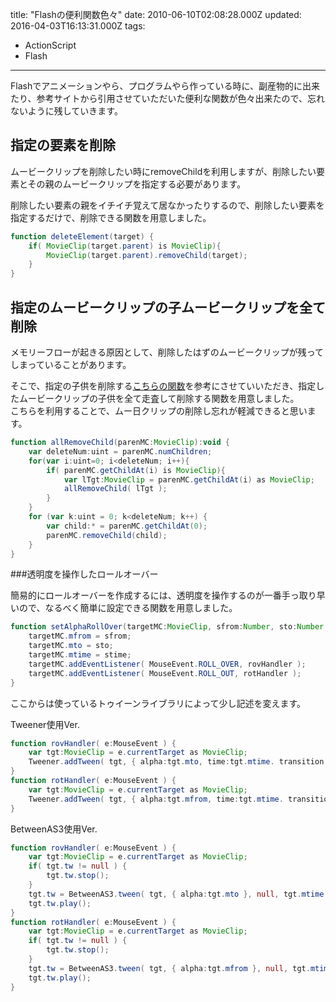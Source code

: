 title: "Flashの便利関数色々"
date: 2010-06-10T02:08:28.000Z
updated: 2016-04-03T16:13:31.000Z
tags: 
  - ActionScript
  - Flash
---

Flashでアニメーションやら、プログラムやら作っている時に、副産物的に出来たり、参考サイトから引用させていただいた便利な関数が色々出来たので、忘れないように残していきます。


## 指定の要素を削除

ムービークリップを削除したい時にremoveChildを利用しますが、削除したい要素とその親のムービークリップを指定する必要があります。

削除したい要素の親をイチイチ覚えて居なかったりするので、削除したい要素を指定するだけで、削除できる関数を用意しました。

```actionscript
function deleteElement(target) {
	if( MovieClip(target.parent) is MovieClip){
		MovieClip(target.parent).removeChild(target);
	}
}
```


## 指定のムービークリップの子ムービークリップを全て削除

メモリーフローが起きる原因として、削除したはずのムービークリップが残ってしまっていることがあります。

そこで、指定の子供を削除する[こちらの関数](http://ameblo.jp/linking/entry-10152208935.html)を参考にさせていいただき、指定したムービークリップの子供を全て走査して削除する関数を用意しました。  
 こちらを利用することで、ムー日クリップの削除し忘れが軽減できると思います。

```actionscript
function allRemoveChild(parenMC:MovieClip):void {
	var deleteNum:uint = parenMC.numChildren;
	for(var i:uint=0; i<deleteNum; i++){
		if( parenMC.getChildAt(i) is MovieClip){
			var lTgt:MovieClip = parenMC.getChildAt(i) as MovieClip;
			allRemoveChild( lTgt );
		}
	}
	for (var k:uint = 0; k<deleteNum; k++) {
		var child:* = parenMC.getChildAt(0);
		parenMC.removeChild(child);
	}
}
```
 
###透明度を操作したロールオーバー

簡易的にロールオーバーを作成するには、透明度を操作するのが一番手っ取り早いので、なるべく簡単に設定できる関数を用意しました。

```actionscript
function setAlphaRollOver(targetMC:MovieClip, sfrom:Number, sto:Number, stime:Number = 0 ) {
	targetMC.mfrom = sfrom;
	targetMC.mto = sto;
	targetMC.mtime = stime;
	targetMC.addEventListener( MouseEvent.ROLL_OVER, rovHandler );
	targetMC.addEventListener( MouseEvent.ROLL_OUT, rotHandler );
}
```


ここからは使っているトゥイーンライブラリによって少し記述を変えます。

Tweener使用Ver.

```actionscript
function rovHandler( e:MouseEvent ) {
	var tgt:MovieClip = e.currentTarget as MovieClip;
	Tweener.addTween( tgt, { alpha:tgt.mto, time:tgt.mtime. transition:"easeOutCubic" } );
}
function rotHandler( e:MouseEvent ) {
	var tgt:MovieClip = e.currentTarget as MovieClip;
	Tweener.addTween( tgt, { alpha:tgt.mfrom, time:tgt.mtime. transition:"easeOutCubic" } );
}
```

BetweenAS3使用Ver.

```actionscript
function rovHandler( e:MouseEvent ) {
	var tgt:MovieClip = e.currentTarget as MovieClip;
	if( tgt.tw != null ) {
		tgt.tw.stop();
	}
	tgt.tw = BetweenAS3.tween( tgt, { alpha:tgt.mto }, null, tgt.mtime, Cubic.easeOut );
	tgt.tw.play();
}
function rotHandler( e:MouseEvent ) {
	var tgt:MovieClip = e.currentTarget as MovieClip;
	if( tgt.tw != null ) {
		tgt.tw.stop();
	}
	tgt.tw = BetweenAS3.tween( tgt, { alpha:tgt.mfrom }, null, tgt.mtime, Cubic.easeOut );
	tgt.tw.play();
}
```